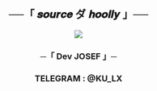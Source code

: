 <h2 align="center">
    ──「 𝒔𝒐𝒖𝒓𝒄𝒆 ダ 𝒉𝒐𝒐𝒍𝒍𝒚 」──
</h2>

<p align="center">
  <img src="https://telegra.ph/file/06b54da9ebe1e02421eb8.jpg">
</p>




<h3 align="center">
    ─「 Dev  JOSEF 」─
</h3>

<h3 align="center">
TELEGRAM : @KU_LX

</h3>
